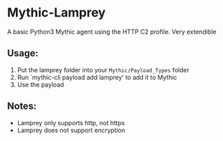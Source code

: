 # Mythic-Lamprey
A basic Python3 Mythic agent using the HTTP C2 profile.  Very extendible
## Usage:
1) Put the lamprey folder into your `Mythic/Payload_Types` folder
2) Run `mythic-cli payload add lamprey' to add it to Mythic
3) Use the payload

## Notes:
- Lamprey only supports http, not https
- Lamprey does not support encryption
